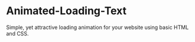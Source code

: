 # Animated-Loading-Text
Simple, yet attractive loading animation for your website using basic HTML and CSS.
